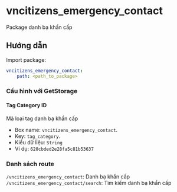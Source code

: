 # vncitizens_emergency_contact

Package danh bạ khẩn cấp

## Hướng dẫn

Import package:

```yaml
vncitizens_emergency_contact:
    path: <path_to_package>
```

### Cấu hình với GetStorage

#### Tag Category ID
Mã loại tag danh bạ khẩn cấp
- Box name: `vncitizens_emergency_contact`.
- Key: `tag_category`.
- Kiểu dữ liệu: `String`
- Ví dụ: `620cbded2e28fa5c81b53637`

### Danh sách route
`/vncitizens_emergency_contact`: Danh bạ khẩn cấp
`/vncitizens_emergency_contact/search`: Tìm kiếm danh bạ khẩn cấp